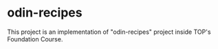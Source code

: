 # odin-recipes
This project is an implementation of "odin-recipes" project inside TOP's Foundation Course.